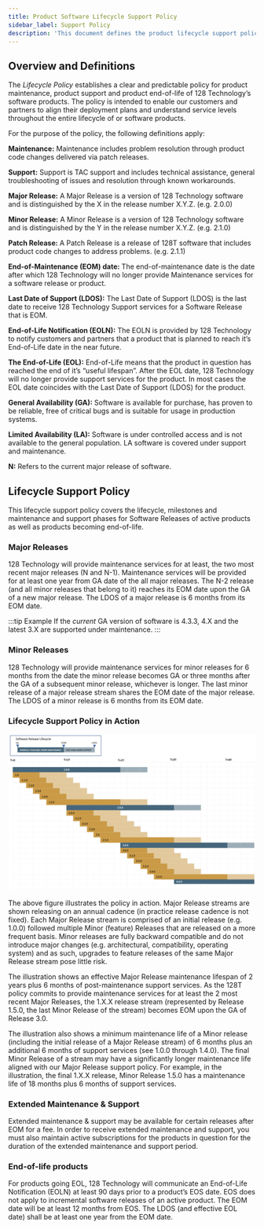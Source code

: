 ```yaml
---
title: Product Software Lifecycle Support Policy
sidebar_label: Support Policy
description: 'This document defines the product lifecycle support policy for 128 Technology’s software products.  The policy includes both software maintenance, software support and end-of-life.'
---
```


## Overview and Definitions

The _Lifecycle Policy_ establishes a clear and predictable policy for product maintenance, product support and product end-of-life of 128 Technology’s software products. The policy is intended to enable our customers and partners to align their deployment plans and understand service levels throughout the entire lifecycle of or software products.

For the purpose of the policy, the following definitions apply:

**Maintenance:** Maintenance includes problem resolution through product code changes delivered via patch releases.

**Support:** Support is TAC support and includes technical assistance, general troubleshooting of issues and resolution through known workarounds.

**Major Release:** A Major Release is a version of 128 Technology software and is distinguished by the X in the release number X.Y.Z. (e.g. 2.0.0)

**Minor Release:** A Minor Release is a version of 128 Technology software and is distinguished by the Y in the release number X.Y.Z. (e.g. 2.1.0)

**Patch Release:** A Patch Release is a release of 128T software that includes product code changes to address problems. (e.g. 2.1.1)

**End-of-Maintenance (EOM) date:** The end-of-maintenance date is the date after which 128 Technology will no longer provide Maintenance services for a software release or product.

**Last Date of Support (LDOS):** The Last Date of Support (LDOS) is the last date to receive 128 Technology Support services for a Software Release that is EOM.

**End-of-Life Notification (EOLN):** The EOLN is provided by 128 Technology to notify customers and partners that a product that is planned to reach it’s End-of-Life date in the near future.

**The End-of-Life (EOL):** End-of-Life means that the product in question has reached the end of it’s “useful lifespan”. After the EOL date, 128 Technology will no longer provide support services for the product. In most cases the EOL date coincides with the Last Date of Support (LDOS) for the product.

**General Availability (GA):** Software is available for purchase, has proven to be reliable, free of critical bugs and is suitable for usage in production systems.

**Limited Availability (LA):** Software is under controlled access and is not available to the general population.  LA software is covered under support and maintenance.

**N:** Refers to the current major release of software.

## Lifecycle Support Policy

This lifecycle support policy covers the lifecycle, milestones and maintenance and support phases for Software Releases of active products as well as products becoming end-of-life.

### Major Releases

128 Technology will provide maintenance services for at least, the two most recent major releases (N and N-1). Maintenance services will be provided for at least one year from GA date of the all major releases. The N-2 release (and all minor releases that belong to it) reaches its EOM date upon the GA of a new major release. The LDOS of a major release is 6 months from its EOM date.

:::tip Example
If the _current_ GA version of software is 4.3.3, 4.X and the latest 3.X are supported under maintenance.
:::

### Minor Releases

128 Technology will provide maintenance services for minor releases for 6 months from the date the minor release becomes GA or three months after the GA of a subsequent minor release, whichever is longer. The last minor release of a major release stream shares the EOM date of the major release. The LDOS of a minor release is 6 months from its EOM date.

### Lifecycle Support Policy in Action

![about_support_policy_1](/img/about_support_policy_1.png)

The above figure illustrates the policy in action.  Major Release streams are shown releasing on an annual cadence (in practice release cadence is not fixed).  Each Major Release stream is comprised of an initial release (e.g. 1.0.0) followed multiple Minor (feature) Releases that are released on a more frequent basis. Minor releases are fully backward compatible and do not introduce major changes (e.g. architectural, compatibility, operating system) and as such, upgrades to feature releases of the same Major Release stream pose little risk.

The illustration shows an effective Major Release maintenance lifespan of 2 years plus 6 months of post-maintenance support services. As the 128T policy commits to provide maintenance services for at least the 2 most recent Major Releases, the 1.X.X release stream (represented by Release 1.5.0, the last Minor Release of the stream) becomes EOM upon the GA of Release 3.0.

The illustration also shows a minimum maintenance life of a Minor release (including the initial release of a Major Release stream) of 6 months plus an additional 6 months of support services (see 1.0.0 through 1.4.0).  The final Minor Release of a stream may have a significantly longer maintenance life aligned with our Major Release support policy.  For example, in the illustration, the final 1.X.X release, Minor Release 1.5.0 has a maintenance life of 18 months plus 6 months of support services.

### Extended Maintenance & Support

Extended maintenance & support may be available for certain releases after EOM for a fee. In order to receive extended maintenance and support, you must also maintain active subscriptions for the products in question for the duration of the extended maintenance and support period.

### End-of-life products

For products going EOL, 128 Technology will communicate an End-of-Life Notification (EOLN) at least 90 days prior to a product’s EOS date. EOS does not apply to incremental software releases of an active product. The EOM date will be at least 12 months from EOS. The LDOS (and effective EOL date) shall be at least one year from the EOM date.
